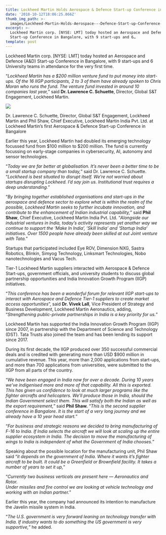 ```yaml
---
title: Lockheed Martin Holds Aerospace & Defence Start-up Conference in Bangalore
date: '2018-10-12T18:06:25.866Z'
thumb_img_path: >-
  images/Lockheed-Martin-Holds-Aerospace---Defence-Start-up-Conference-in-Bangalore/1*2WGldpeCd2JAGPSCOfQ5JQ.jpeg
excerpt: >-
  Lockheed Martin corp. [NYSE: LMT] today hosted an Aerospace and Defence (A&D)
  Start-up Conference in Bangalore, with 9 start-ups and 6…
template: post
---
```

Lockheed Martin corp. \[NYSE: LMT\] today hosted an Aerospace and Defence (A&D) Start-up Conference in Bangalore, with 9 start-ups and 6 University teams in attendance for the very first time.

“*Lockheed Martin has a $200 million venture fund to put money into start-ups. Of the 16 IIGP participants, 2 to 3 of them have already spoken to Chris Moran who runs the fund. The venture fund invested in around 10 companies last year,*” said **Dr. Lawrence C. Schuette**, Director, Global S&T Engagement, Lockheed Martin.

![](/images/Lockheed-Martin-Holds-Aerospace---Defence-Start-up-Conference-in-Bangalore/1*2WGldpeCd2JAGPSCOfQ5JQ.jpeg)

<figcaption>Dr. Lawrence C. Schuette, Director, Global S&amp;T Engagement, Lockheed Martin and Phil Shaw, Chief Executive, Lockheed Martin India Pvt. Ltd. at Lockheed Martin’s first Aerospace &amp; Defence Start-up Conference in Bangalore</figcaption>

Earlier this year, Lockheed Martin had doubled its emerging technology focussed fund from $100 million to $200 million. The fund is currently focussing on early-stage companies in cybersecurity, AI, autonomy and sensor technologies.

“*Today we are far better at globalisation. It’s never been a better time to be a small startup company than today,*” said Dr. Lawrence C. Schuette. “*Lockheed is best situated to disrupt itself. We’re not worried about startups disrupting Lockheed. I’d say join us. Institutional trust requires a deep understanding.*”

“*By bringing together established organisations and start-ups in the aerospace and defence sector to explore what is within the realm of the possible, Lockheed Martin seeks to further incubate innovation, and contribute to the enhancement of Indian industrial capability,*” said **Phil Shaw**, Chief Executive, Lockheed Martin India Pvt. Ltd. “*Alongside our industrial ventures in India, today’s activity represents yet another way we continue to support the ‘Make In India’, ‘Skill India’ and ‘Startup India’ initiatives. Over 1500 people have already been skilled at out Joint venture with Tata.*”

Startups that participated included Eye ROV, Dimension NXG, Sastra Robotics, Blinkin, Simyog Technology, Linksmart Technologies, Nobo nanotechnologies and Vacus Tech.

Tier-1 Lockheed Martin suppliers interacted with Aerospace & Defence Start-ups, government officials, and university students to discuss global partnership opportunities and India Innovation Growth Program (IIGP) initiatives.

“*This conference has been a wonderful forum for relevant IIGP start-ups to interact with Aerospace and Defence Tier-1 suppliers to create market access opportunities*”, said **Dr. Vivek Lall**, Vice President of Strategy and Business Development, Lockheed Martin Aeronautics, adding, “*Strengthening public-private partnerships in India is a key priority for us.*”

Lockheed Martin has supported the India Innovation Growth Program (IIGP) since 2007, in partnership with the Department of Science and Technology (DST). Tata Trusts also joined the team and has been lending its support since 2017.

During its first decade, the IIGP produced over 350 successful commercial deals and is credited with generating more than USD $900 million in cumulative revenue. This year, more than 2,000 applications from start-ups, and more than 700 applications from universities, were submitted to the IIGP from all parts of the country.

“*We have been engaged in India now for over a decade. During 10 years we’ve indigenised more and more of that capability. All this is exported. This has given us confidence to look at much larger programs like the fighter aircrafts and helicopters. We’ll produce those in India, should the Indian Government select them. This will satisfy both the Indian as well as the export requirement,*” said **Phil Shaw.** “*This is the second supplier conference in Bangalore. It is the start of a very long journey and we already have a 10 year head start.*”

“*For business and strategic reasons we decided to bring manufacturing of F-16 to India. If India selects the aircraft we will look at scaling up the entire supplier ecosystem in India. The decision to move the manufacturing of wings to India is independent of what the Government of India chooses.*”

Speaking about the possible location for the manufacturing unit, Phil Shaw said “*it depends on the government of India. Where it wants it’s fighter aircraft to be built. It could be a Greenfield or Brownfield facility. It takes a number of years to set it up,*”

“*Currently two business verticals are present here — Aeronautics and Rotor.   
Under missiles and fire control we are looking at vehicle technology and working with an Indian partner.*”

Earlier this year, the company had announced its intention to manufacture the Javelin missile system in India.

“*The U.S. government is very forward leaning on technology transfer with India. If industry wants to do something the US government is very supportive,*” he added.
